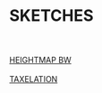 # SKETCHES #
</br></br>
[HEIGHTMAP BW](https://editor.p5js.org/mrJ4ckpot/sketches/bL7tAobcv)
</br></br>
[TAXELATION](https://editor.p5js.org/mrJ4ckpot/sketches/9wqfNBJlH)
